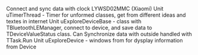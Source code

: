 Connect and sync data with clock LYWSD02MMC (Xiaomi)
Unit uTimerThread - Timer for unformed classes, get from different ideas and textes in internet
Unit uExploreDeviceBase - class with TBluetoothLEManager, connect to device, and save data to TDeviceValueStatus class. Can Synchronize data with outside handled with TTask.Run
Unit uExploreDevice - windows from for dysplay information from Device

